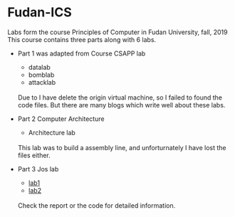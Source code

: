 # Fudan-ICS
Labs form the course Principles of Computer in Fudan University, fall, 2019
<br>
This course contains three parts along with 6 labs.

* Part 1 was adapted from Course CSAPP lab
  * datalab
  * bomblab
  * attacklab
  <br>
  Due to I have delete the origin virtual machine, so I failed to found the code files. But there are many blogs which write well about these labs.
  
* Part 2 Computer Architecture
  * Architecture lab
  <br>
  This lab was to build a assembly line, and unforturnately I have lost the files either.
* Part 3 Jos lab
  * [lab1](https://github.com/DengWen0425/Fudan-ICS/tree/master/jos-lab1)
  * [lab2](https://github.com/DengWen0425/Fudan-ICS/tree/master/jos-lab2)
  <br>
  Check the report or the code for detailed information.
  
  
